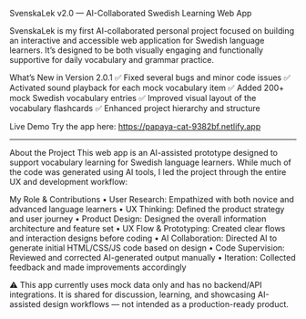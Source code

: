 SvenskaLek v2.0 — AI-Collaborated Swedish Learning Web App

SvenskaLek is my first AI-collaborated personal project focused on building an interactive and accessible web application for Swedish language learners. It’s designed to be both visually engaging and functionally supportive for daily vocabulary and grammar practice.

What’s New in Version 2.0.1
✅ Fixed several bugs and minor code issues
✅  Activated sound playback for each mock vocabulary item
✅ Added 200+ mock Swedish vocabulary entries
✅ Improved visual layout of the vocabulary flashcards
✅ Enhanced project hierarchy and structure

Live Demo
Try the app here: https://papaya-cat-9382bf.netlify.app


_____________________________________________________________________________________________________________________________________________________________________________________________________________________________
About the Project
This web app is an AI-assisted prototype designed to support vocabulary learning for Swedish language learners. While much of the code was generated using AI tools, I led the project through the entire UX and development workflow:

My Role & Contributions
	•	User Research: Empathized with both novice and advanced language learners
	•	UX Thinking: Defined the product strategy and user journey
	•	Product Design: Designed the overall information architecture and feature set
	•	UX Flow & Prototyping: Created clear flows and interaction designs before coding
	•	AI Collaboration: Directed AI to generate initial HTML/CSS/JS code based on design
	•	Code Supervision: Reviewed and corrected AI-generated output manually
	•	Iteration: Collected feedback and made improvements accordingly

⚠️ This app currently uses mock data only and has no backend/API integrations. It is shared for discussion, learning, and showcasing AI-assisted design workflows — not intended as a production-ready product.
